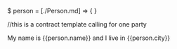 $ person = [./Person.md] => {
}

//this is a contract template calling for one party

    
My name is {{person.name}} and I live in {{person.city}}
